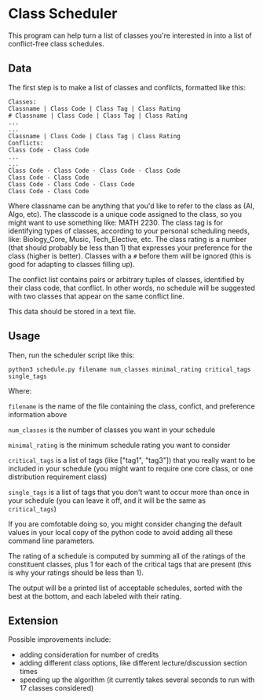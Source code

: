 # Class Scheduler

This program can help turn a list of classes you're interested in into a list of conflict-free class schedules. 

## Data

The first step is to make a list of classes and conflicts, formatted like this:
  
    Classes:
    Classname | Class Code | Class Tag | Class Rating
    # Classname | Class Code | Class Tag | Class Rating
    ...
    ...
    Classname | Class Code | Class Tag | Class Rating
    Conflicts:
    Class Code - Class Code
    ...
    ...
    Class Code - Class Code - Class Code - Class Code
    Class Code - Class Code
    Class Code - Class Code - Class Code
    Class Code - Class Code

Where classname can be anything that you'd like to refer to the class as (AI, Algo, etc). The classcode is a unique code assigned to the class, so you might want to use something like: MATH 2230. The class tag is for identifying types of classes, according to your personal scheduling needs, like: Biology_Core, Music, Tech_Elective, etc. The class rating is a number (that should probably be less than 1) that expresses your preference for the class (higher is better). Classes with a ```#``` before them will be ignored (this is good for adapting to classes filling up). 

The conflict list contains pairs or arbitrary tuples of classes, identified by their class code, that conflict. In other words, no schedule will be suggested with two classes that appear on the same conflict line.

This data should be stored in a text file. 

## Usage

Then, run the scheduler script like this:

    python3 schedule.py filename num_classes minimal_rating critical_tags single_tags
    
Where:

```filename``` is the name of the file containing the class, confict, and preference information above

```num_classes``` is the number of classes you want in your schedule

```minimal_rating``` is the minimum schedule rating you want to consider

```critical_tags``` is a list of tags (like ["tag1", "tag3"]) that you really want to be included in your schedule (you might want to require one core class, or one distribution requirement class)

```single_tags``` is a list of tags that you don't want to occur more than once in your schedule (you can leave it off, and it will be the same as ```critical_tags```)

If you are comfotable doing so, you might consider changing the default values in your local copy of the python code to avoid adding all these command line parameters. 

The rating of a schedule is computed by summing all of the ratings of the constituent classes, plus 1 for each of the critical tags that are present (this is why your ratings should be less than 1). 

The output will be a printed list of acceptable schedules, sorted with the best at the bottom, and each labeled with their rating. 

## Extension

Possible improvements include:
* adding consideration for number of credits
* adding different class options, like different lecture/discussion section times
* speeding up the algorithm (it currently takes several seconds to run with 17 classes considered)
